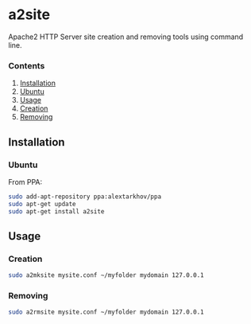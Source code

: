 # a2site

Apache2 HTTP Server site creation and removing tools using command line.

### Contents

1. [Installation](#installation)
  1. [Ubuntu](#ubuntu)
2. [Usage](#usage)
  1. [Creation](#creation)
  2. [Removing](#removing)

## Installation

### Ubuntu

From PPA:

```bash
sudo add-apt-repository ppa:alextarkhov/ppa
sudo apt-get update
sudo apt-get install a2site
```

## Usage

### Creation

```bash
sudo a2mksite mysite.conf ~/myfolder mydomain 127.0.0.1
```

### Removing

```bash
sudo a2rmsite mysite.conf ~/myfolder mydomain 127.0.0.1
```

